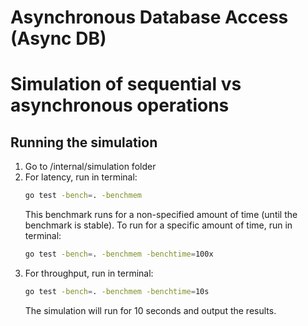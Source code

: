 # Asynchronous Database Access (Async DB)

# Simulation of sequential vs asynchronous operations

## Running the simulation
1. Go to /internal/simulation folder
2. For latency, run in terminal:
    ```bash
    go test -bench=. -benchmem
    ```
    This benchmark runs for a non-specified amount of time (until the benchmark is stable). To run for a specific amount of time, run in terminal:
    ```bash
    go test -bench=. -benchmem -benchtime=100x
    ```
3. For throughput, run in terminal:
    ```bash
    go test -bench=. -benchmem -benchtime=10s
    ```
    The simulation will run for 10 seconds and output the results.